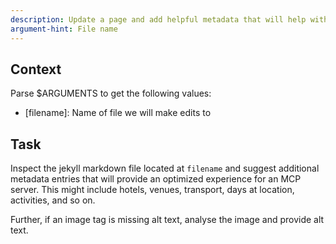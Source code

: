 ```yaml
---
description: Update a page and add helpful metadata that will help with agent optimization
argument-hint: File name
---
```


## Context

Parse $ARGUMENTS to get the following values:

- [filename]: Name of file we will make edits to

## Task

Inspect the jekyll markdown file located at `filename` and suggest additional metadata entries
that will provide an optimized experience for an MCP server. This might include hotels, venues, transport, days at 
location, activities, and so on. 

Further, if an image tag is missing alt text, analyse the image and provide alt text.